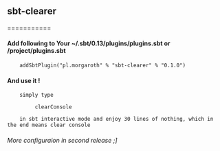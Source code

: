 ## sbt-clearer

===========


#### Add following to Your ~/.sbt/0.13/plugins/plugins.sbt or <project>/project/plugins.sbt
    
        addSbtPlugin("pl.morgaroth" % "sbt-clearer" % "0.1.0")


#### And use it !

        simply type 
        
             clearConsole 
             
        in sbt interactive mode and enjoy 30 lines of nothing, which in the end means clear console
        

###### More configuraion in second release ;]
